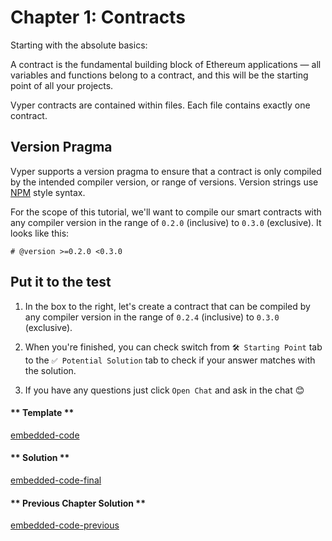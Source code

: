 # Chapter 1: Contracts

Starting with the absolute basics:

A contract is the fundamental building block of Ethereum applications — all variables and functions belong to a contract, and this will be the starting point of all your projects.

Vyper contracts are contained within files. Each file contains exactly
one contract.

## Version Pragma

Vyper supports a version pragma to ensure that a contract is only
compiled by the intended compiler version, or range of versions. Version
strings use [NPM](https://docs.npmjs.com/misc/semver) style syntax.

For the scope of this tutorial, we'll want to compile our smart contracts with any compiler version in the range of `0.2.0` (inclusive) to `0.3.0` (exclusive). It looks like this:

```vyper
# @version >=0.2.0 <0.3.0
```

## Put it to the test

1. In the box to the right, let's create a contract that can be compiled by any compiler version in the range of `0.2.4` (inclusive) to `0.3.0` (exclusive).

2. When you're finished, you can check switch from `🛠 Starting Point` tab to the `✅ Potential Solution` tab to check if your answer matches with the solution.

3. If you have any questions just click `Open Chat` and ask in the chat 😊

<!-- tabs:start -->

#### ** Template **

[embedded-code](../assets/1/1.1-template-code.vy ':include :type=code embed-template')

#### ** Solution **

[embedded-code-final](../assets/1/1.1-finished-code.vy ':include :type=code embed-final')

#### ** Previous Chapter Solution **

[embedded-code-previous](../assets/1/1.0-finished-code.vy ':include :type=code embed-previous')

<!-- tabs:end -->
